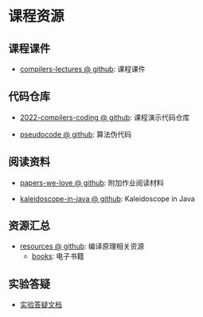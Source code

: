 # 课程资源

## 课程课件

- [compilers-lectures @ github](https://github.com/courses-at-nju-by-hfwei/compilers-lectures/tree/master/2022): 课程课件

## 代码仓库
- [2022-compilers-coding @ github](https://github.com/courses-at-nju-by-hfwei/2022-compilers-coding): 课程演示代码仓库

- [pseudocode @ github](https://github.com/courses-at-nju-by-hfwei/compilers-pseudocode): 算法伪代码

## 阅读资料
- [papers-we-love @ github](https://github.com/courses-at-nju-by-hfwei/compilers-papers-we-love): 附加作业阅读材料

- [kaleidoscope-in-java @ github](https://github.com/courses-at-nju-by-hfwei/kaleidoscope-in-java): Kaleidoscope in Java

## 资源汇总
- [resources @ github](https://github.com/courses-at-nju-by-hfwei/compilers-resources): 编译原理相关资源
  - [books](https://github.com/courses-at-nju-by-hfwei/compilers-resources/tree/master/books): 电子书籍

## 实验答疑
- [实验答疑文档](https://docs.qq.com/doc/DZU5valBKRVhydGpL)